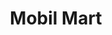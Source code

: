 ---
title: "Mobil Mart"
url: /dearborn-heights/mobil-mart-south-beech-daly-street/
shop: convenience
---